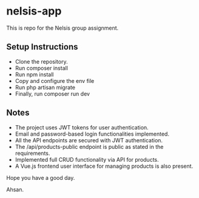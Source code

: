 # nelsis-app
This is repo for the Nelsis group assignment.

## Setup Instructions
- Clone the repository.
- Run composer install
- Run npm install
- Copy and configure the env file
- Run php artisan migrate
- Finally, run composer run dev


## Notes

- The project uses JWT tokens for user authentication.
- Email and password-based login functionalities implemented.
- All the API endpoints are secured with JWT authentication.
- The /api/products-public endpoint is public as stated in the requirements.
- Implemented full CRUD functionality via API for products.
- A Vue.js frontend user interface for managing products is also present.


Hope you have a good day.




Ahsan.
